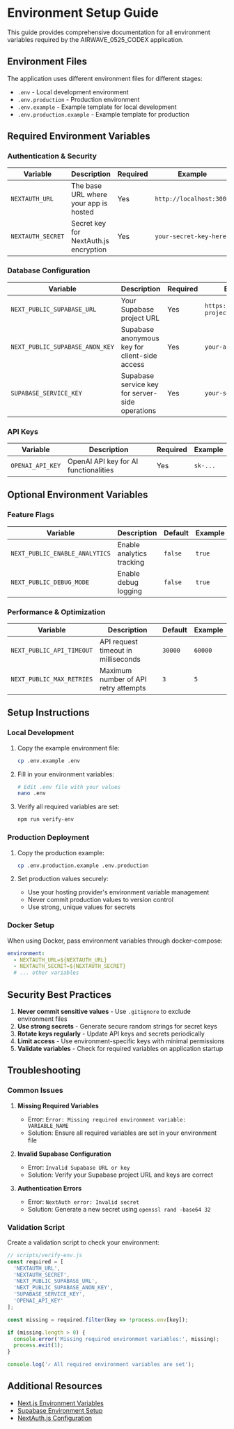 # Environment Setup Guide

This guide provides comprehensive documentation for all environment variables required by the AIRWAVE_0525_CODEX application.

## Environment Files

The application uses different environment files for different stages:

- `.env` - Local development environment
- `.env.production` - Production environment
- `.env.example` - Example template for local development
- `.env.production.example` - Example template for production

## Required Environment Variables

### Authentication & Security

| Variable | Description | Required | Example |
|----------|-------------|----------|---------|
| `NEXTAUTH_URL` | The base URL where your app is hosted | Yes | `http://localhost:3000` |
| `NEXTAUTH_SECRET` | Secret key for NextAuth.js encryption | Yes | `your-secret-key-here` |

### Database Configuration

| Variable | Description | Required | Example |
|----------|-------------|----------|---------|
| `NEXT_PUBLIC_SUPABASE_URL` | Your Supabase project URL | Yes | `https://your-project.supabase.co` |
| `NEXT_PUBLIC_SUPABASE_ANON_KEY` | Supabase anonymous key for client-side access | Yes | `your-anon-key` |
| `SUPABASE_SERVICE_KEY` | Supabase service key for server-side operations | Yes | `your-service-key` |

### API Keys

| Variable | Description | Required | Example |
|----------|-------------|----------|---------|
| `OPENAI_API_KEY` | OpenAI API key for AI functionalities | Yes | `sk-...` |

## Optional Environment Variables

### Feature Flags

| Variable | Description | Default | Example |
|----------|-------------|---------|---------|
| `NEXT_PUBLIC_ENABLE_ANALYTICS` | Enable analytics tracking | `false` | `true` |
| `NEXT_PUBLIC_DEBUG_MODE` | Enable debug logging | `false` | `true` |

### Performance & Optimization

| Variable | Description | Default | Example |
|----------|-------------|---------|---------|
| `NEXT_PUBLIC_API_TIMEOUT` | API request timeout in milliseconds | `30000` | `60000` |
| `NEXT_PUBLIC_MAX_RETRIES` | Maximum number of API retry attempts | `3` | `5` |

## Setup Instructions

### Local Development

1. Copy the example environment file:
   ```bash
   cp .env.example .env
   ```

2. Fill in your environment variables:
   ```bash
   # Edit .env file with your values
   nano .env
   ```

3. Verify all required variables are set:
   ```bash
   npm run verify-env
   ```

### Production Deployment

1. Copy the production example:
   ```bash
   cp .env.production.example .env.production
   ```

2. Set production values securely:
   - Use your hosting provider's environment variable management
   - Never commit production values to version control
   - Use strong, unique values for secrets

### Docker Setup

When using Docker, pass environment variables through docker-compose:

```yaml
environment:
  - NEXTAUTH_URL=${NEXTAUTH_URL}
  - NEXTAUTH_SECRET=${NEXTAUTH_SECRET}
  # ... other variables
```

## Security Best Practices

1. **Never commit sensitive values** - Use `.gitignore` to exclude environment files
2. **Use strong secrets** - Generate secure random strings for secret keys
3. **Rotate keys regularly** - Update API keys and secrets periodically
4. **Limit access** - Use environment-specific keys with minimal permissions
5. **Validate variables** - Check for required variables on application startup

## Troubleshooting

### Common Issues

1. **Missing Required Variables**
   - Error: `Error: Missing required environment variable: VARIABLE_NAME`
   - Solution: Ensure all required variables are set in your environment file

2. **Invalid Supabase Configuration**
   - Error: `Invalid Supabase URL or key`
   - Solution: Verify your Supabase project URL and keys are correct

3. **Authentication Errors**
   - Error: `NextAuth error: Invalid secret`
   - Solution: Generate a new secret using `openssl rand -base64 32`

### Validation Script

Create a validation script to check your environment:

```javascript
// scripts/verify-env.js
const required = [
  'NEXTAUTH_URL',
  'NEXTAUTH_SECRET',
  'NEXT_PUBLIC_SUPABASE_URL',
  'NEXT_PUBLIC_SUPABASE_ANON_KEY',
  'SUPABASE_SERVICE_KEY',
  'OPENAI_API_KEY'
];

const missing = required.filter(key => !process.env[key]);

if (missing.length > 0) {
  console.error('Missing required environment variables:', missing);
  process.exit(1);
}

console.log('✓ All required environment variables are set');
```

## Additional Resources

- [Next.js Environment Variables](https://nextjs.org/docs/basic-features/environment-variables)
- [Supabase Environment Setup](https://supabase.com/docs/guides/getting-started)
- [NextAuth.js Configuration](https://next-auth.js.org/configuration/options)
